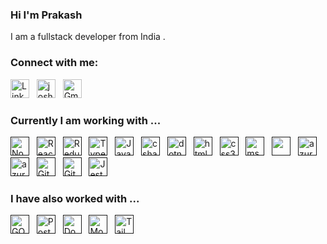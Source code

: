 ### Hi I'm Prakash

I am a fullstack developer from India .

### Connect with me:
<a href="https://linkedin.com/in/joshiprakash" target="blank" title="Linkedin" ><img src="https://www.vectorlogo.zone/logos/linkedin/linkedin-tile.svg" alt="LinkedIn" width="30" height="30"/></a>&nbsp;&nbsp;
<a href="https://www.leetcode.com/joshiprakash" target="blank" title="LeetCode"><img src="https://cdn.iconscout.com/icon/free/png-512/free-leetcode-3521542-2944960.png?f=webp&w=256" alt="joshiprakash" height="30" width="30" /></a>&nbsp;&nbsp;
<a href="mailto:prakash.joshi167@gmail.com" target="_blank" title="prakash.joshi167@gmail.com" rel="noreferrer"><img src="https://www.vectorlogo.zone/logos/gmail/gmail-tile.svg" alt="Gmail" width="30" height="30"/></a>&nbsp;&nbsp;

### Currently I am working with ...

<a href="" target="_blank" title="Node.js" rel="noreferrer"><img src="https://www.vectorlogo.zone/logos/nodejs/nodejs-icon.svg" alt="Node.js" width="30" height="30"/></a>&nbsp;&nbsp;
<a href="" target="_blank" title="ReactJS" rel="noreferrer"><img src="https://www.vectorlogo.zone/logos/reactjs/reactjs-icon.svg" alt="ReactJS" width="30" height="30"/></a>&nbsp;&nbsp;
<a href="" target="_blank" title="Redux" rel="noreferrer"><img src="https://upload.vectorlogo.zone/logos/js_redux/images/02d76d00-fc90-4c0e-bce7-8a02b6c89d4f.svg" alt="Redux" width="30" height="30"/></a>&nbsp;&nbsp;
<a href="" target="_blank" title="TypeScript" rel="noreferrer"><img src="https://www.vectorlogo.zone/logos/typescriptlang/typescriptlang-icon.svg" alt="TypeScript" width="30" height="30"/></a>&nbsp;&nbsp;
<a href="" target="_blank" title="JavaScript" rel="noreferrer"><img src="https://www.freepnglogos.com/uploads/javascript-png/javascript-vector-logo-yellow-png-transparent-javascript-vector-12.png" alt="JavaScript" width="30" height="30"/></a>&nbsp;&nbsp;
<a href="" target="_blank" title="C Sharp" rel="noreferrer"><img src="https://miro.medium.com/v2/resize:fit:300/1*A_Hg7NPIoARg0RmdsVapqg.png" alt="csharp" width="30" height="30"/></a>&nbsp;&nbsp;
<a href="" target="_blank" title=".NET Core" rel="noreferrer"><img src="https://upload.wikimedia.org/wikipedia/commons/e/ee/.NET_Core_Logo.svg" alt="dotnet" width="30" height="30"/></a>&nbsp;&nbsp;
<a href="" target="_blank" title="HTML5" rel="noreferrer"><img src="https://www.vectorlogo.zone/logos/w3_html5/w3_html5-icon.svg" alt="html5" width="30" height="30"/></a>&nbsp;&nbsp;
<a href="" target="_blank" title="CSS3" rel="noreferrer"><img src="https://www.vectorlogo.zone/logos/w3_css/w3_css-icon.svg" alt="css3" width="30" height="30"/></a>&nbsp;&nbsp;
<a href="" target="_blank" title="MS SQL Server" rel="noreferrer"><img src="https://www.svgrepo.com/show/303229/microsoft-sql-server-logo.svg" alt="mssql" width="30" height="30"/></a>&nbsp;&nbsp;
<a href="" target="_blank" title="Postman" rel="noreferrer"><img src="https://www.vectorlogo.zone/logos/getpostman/getpostman-icon.svg" alt="" width="30" height="30"/></a>&nbsp;&nbsp;
<a href="" target="_blank" title="Azure" rel="noreferrer"><img src="https://www.vectorlogo.zone/logos/microsoft_azure/microsoft_azure-icon.svg" alt="azure" width="30" height="30"/></a>&nbsp;&nbsp;
<a href="" target="_blank" title="Azure Functions" rel="noreferrer"><img src="https://www.vectorlogo.zone/logos/azurefunctions/azurefunctions-icon.svg" alt="azure functions" width="30" height="30"/></a>&nbsp;&nbsp;
<a href="" target="_blank" title="Git" rel="noreferrer"><img src="https://www.vectorlogo.zone/logos/git-scm/git-scm-icon.svg" alt="Git" width="30" height="30"/></a>&nbsp;&nbsp;
<a href="" target="_blank" title="GitHub" rel="noreferrer"><img src="https://www.vectorlogo.zone/logos/github/github-tile.svg" alt="GitHub" width="30" height="30"/></a>&nbsp;&nbsp;
<a href="" target="_blank" title="Jest" rel="noreferrer"><img src="https://www.vectorlogo.zone/logos/jestjsio/jestjsio-icon.svg" alt="Jest" width="30" height="30"/></a>&nbsp;&nbsp;



### I have also worked with ...

<a href="" target="_blank" title="Golang" rel="noreferrer"><img src="https://www.vectorlogo.zone/logos/golang/golang-official.svg" alt="GO Lang" width="30" height="30"/></a>&nbsp;&nbsp;
<a href="" target="_blank" title="PostgreSQL" rel="noreferrer"><img src="https://www.vectorlogo.zone/logos/postgresql/postgresql-icon.svg" alt="PostgreSQL" width="30" height="30"/></a>&nbsp;&nbsp;
<a href="" target="_blank" title="Docker" rel="noreferrer"><img src="https://www.vectorlogo.zone/logos/docker/docker-icon.svg" alt="Docker" width="30" height="30"/></a>&nbsp;&nbsp;
<a href="" target="_blank" title="MongoDB" rel="noreferrer"><img src="https://www.vectorlogo.zone/logos/mongodb/mongodb-icon.svg" alt="MongoDB" width="30" height="30"/></a>&nbsp;&nbsp;
<a href="" target="_blank" title="Tailwind CSS" rel="noreferrer"><img src="https://www.vectorlogo.zone/logos/tailwindcss/tailwindcss-icon.svg" alt="Tailwind CSS" width="30" height="30"/></a>&nbsp;&nbsp;


<!-- 
<p><img align="left" src="https://github-readme-stats.vercel.app/api/top-langs?username=prakash-joshi&show_icons=true&locale=en&layout=compact" alt="prakash-joshi" /></p>
<p>&nbsp;<img align="center" src="https://github-readme-stats.vercel.app/api?username=prakash-joshi&show_icons=true&locale=en" alt="prakash-joshi" /></p>
<p><img align="center" src="https://github-readme-streak-stats.herokuapp.com/?user=prakash-joshi&" alt="prakash-joshi" /></p> 
 -->
